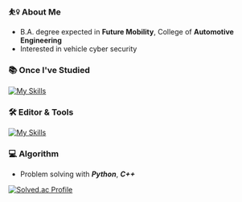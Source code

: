 ### ⛹️‍♀️ About Me
* B.A. degree expected in **Future Mobility**, College of **Automotive Engineering**
* Interested in vehicle cyber security

### 📚 Once I've Studied
[![My Skills](https://skillicons.dev/icons?i=py,c,cpp,js,nodejs,rust,go)](https://skillicons.dev)

### 🛠 Editor & Tools
[![My Skills](https://skillicons.dev/icons?i=vscode,visualstudio,ubuntu,ros,qt)](https://skillicons.dev)

### 💻 Algorithm
* Problem solving with ***Python***, ***C++***

[![Solved.ac Profile](http://mazassumnida.wtf/api/v2/generate_badge?boj=brianna0324)](https://solved.ac/brianna0324/)
